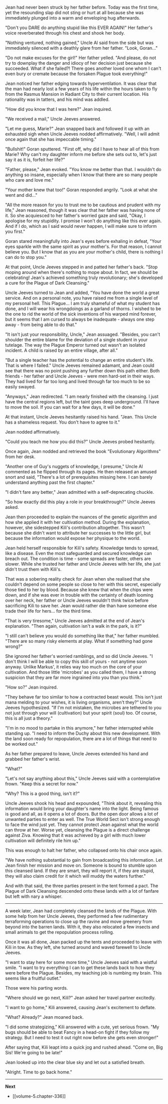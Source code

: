 
Jean had never been struck by her father before. Today was the first time, yet the resounding slap did not sting or hurt at all because she was immediately plunged into a warm and enveloping hug afterwards.

"Don't you DARE do anything stupid like this EVER AGAIN!" Her father's voice reverberated through his chest and shook her body.

"Nothing ventured, nothing gained," Uncle Al said from the side but was immediately silenced with a deathly glare from her father. "Look, Goran..."

"Do not make excuses for the girl!" Her father yelled. "And please, do not try to downplay the danger and idiocy of her decision just because she succeeded. What if she failed?! There goes another loved one whom I can't even bury or cremate because the forsaken Plague took everything!"

Jean noticed her father edging towards hyperventilation. It was clear that the man had nearly lost a few years of his life within the hours taken to fly from the Rasmus Mansion in Radiant City to their current location. His rationality was in tatters, and his mind was addled.

"How did you know that I was here?" Jean inquired.

"We received a mail," Uncle Jeeves answered.

"Let me guess, Marie?" Jean snapped back and followed it up with an exhausted sigh when Uncle Jeeves nodded affirmatively. "Well, I will admit once again that she has impeccable timing."

"Bullshit!" Goran sputtered. "First off, why did I have to hear all of this from Marie? Why can't my daughter inform me before she sets out to, let's just say it as it is, forfeit her life?"

"Father, please," Jean evoked. "You know me better than that. I wouldn't do anything so insane, especially when I know that there are so many people who care and love me."

"Your mother knew that too!" Goran responded angrily. "Look at what she went and did..."

"All the more reason for you to trust me to be cautious and prudent with my life," Jean reasoned, though it was clear that her father was having none of it. So she acquiesced to her father's worried gaze and said, "Okay, I apologise for my stupidity. I promise I won't do anything like this ever again. And if I do, which as I said would never happen, I will make sure to inform you first."

Goran stared meaningfully into Jean's eyes before exhaling in defeat, "Your eyes sparkle with the same spirit as your mother's. For that reason, I cannot believe you. But I know that as you are your mother's child, there is nothing I can do to stop you."

At that point, Uncle Jeeves stepped in and patted her father's back. "Stop moping around when there's nothing to mope about. In fact, we should be celebrating! Jean's achieved something truly revolutionary; she's developed a cure for the Plague of Dark Cleansing."

Uncle Jeeves turned to Jean and added, "You have done the world a great service. And on a personal note, you have raised me from a single level of my personal hell. This Plague... I am truly shameful of what my student has done, and I will wear his wrongdoings as a garland of thorns. I wished to be the one to rid the world of the sick inventions of his warped mind forever, but it seems that I am cursed to always be inadequate - always one step away - from being able to do that."

"It isn't just your responsibility, Uncle," Jean assuaged. "Besides, you can't shoulder the entire blame for the deviation of a single student in your tutelage. The way the Plague Emperor turned out wasn't an isolated incident. A child is raised by an entire village, after all."

"But a single teacher has the potential to change an entire student's life. That is where I failed." Uncle Jeeves remained adamant, and Jean could see that there was no point pushing any further down this path either. Both friends - her father and Uncle Jeeves - were men hard-set in their ways. They had lived for far too long and lived through far too much to be so easily swayed.

"Anyways," Jean redirected. "I am nearly finished with the cleansing. I just have the central regions left, but the taint goes deep underground. I'll have to move the soil. If you can wait for a few days, it will be done."

At that instant, Uncle Jeeves hesitantly raised his hand. "Jean. This Uncle has a shameless request. You don't have to agree to it."

Jean nodded affirmatively.

"Could you teach me how you did this?" Uncle Jeeves probed hesitantly.

Once again, Jean nodded and retrieved the book "Evolutionary Algorithms" from her desk.

"Another one of Guy's nuggets of knowledge, I presume," Uncle Al commented as he flipped through its pages. He then released an amused snort and said, "There's a lot of prerequisites missing here. I can barely understand anything past the first chapter."

"I didn't fare any better," Jean admitted with a self-deprecating chuckle.

"So how exactly did this play a role in your breakthrough?" Uncle Jeeves asked.

Jean then proceeded to explain the nuances of the genetic algorithm and how she applied it with her cultivation method. During the explanation, however, she sidestepped Kili's contribution altogether. This wasn't because she didn't want to attribute her successes to the little girl, but because the information would expose her physique to the world.

Jean held herself responsible for Kili's safety. Knowledge tends to spread, like a disease. Even the most safeguarded and secured knowledge can breach out. The condition is time - some spreads are faster, others are slower. While she trusted her father and Uncle Jeeves with her life, she just didn't trust them with Kili's.

That was a sobering reality check for Jean when she realised that she couldn't depend on some people so close to her with this secret, especially those tied to her by blood. Because she knew that when the chips were down, and if she was ever in trouble with the certainty of death looming over her neck, her father or Uncle Jeeves wouldn't think twice before sacrificing Kili to save her. Jean would rather die than have someone else trade their life for hers... for the third time.

"That is very tiresome," Uncle Jeeves admitted at the end of Jean's explanation. "Then again, cultivation isn't a walk in the park, is it?"

"I still can't believe you would do something like that," her father mumbled. "There are so many risky elements at play. What if something had gone wrong?"

She ignored her father's worried ramblings, and so did Uncle Jeeves. "I don't think I will be able to copy this skill of yours - not anytime soon anyway. Unlike Markus', it relies way too much on the core of your cultivation. And those little 'microbes' as you called them, I have a strong suspicion that they are far more ingrained into you than you think."

"How so?" Jean inquired.

"They behave far too similar to how a contracted beast would. This isn't just mana melding to your wishes, it is living organisms, aren't they?" Uncle Jeeves hypothesized. "If I'm not mistaken, the microbes are tethered to you not just through your will (cultivation) but your spirit (soul) too. Of course, this is all just a theory."

"I'm in no mood to partake in this anymore," her father interrupted while standing up. "I need to inform the Duchy about this new development. With the land soon ready for repopulation, there are a lot of things that need to be worked out."

As her father prepared to leave, Uncle Jeeves extended his hand and grabbed her father's wrist.

"What?"

"Let's not say anything about this," Uncle Jeeves said with a contemplative frown. "Keep this a secret for now."

"Why? This is a good thing, isn't it?"

Uncle Jeeves shook his head and expounded, "Think about it, revealing this information would bring your daughter's name into the light. Being famous is good and all, as it opens a lot of doors. But the open door allows a lot of unwanted parties to enter as well. The True World Sect isn't strong enough to face the wind just yet. They cannot protect Jean against what the world can throw at her. Worse yet, cleansing the Plague is a direct challenge against Ziva. Knowing that it was achieved by a girl with much lower cultivation will definitely rile him up."

This was enough to halt her father, who collapsed onto his chair once again.

"We have nothing substantial to gain from broadcasting this information. Let Jean finish her mission and move on. Someone is bound to stumble upon this cleansed land. If they are smart, they will report it, if they are stupid, they will also claim credit for it which will muddy the waters further."

And with that said, the three parties present in the tent formed a pact. The Plague of Dark Cleansing descended onto these lands with a lot of fanfare but left with nary a whisper.

____

A week later, Jean had completely cleansed the lands of the Plague. With some help from her Uncle Jeeves, they performed a few rudimentary terraforming operations to close up the ravine and move greenery from beyond into the barren lands. With it, they also relocated a few insects and small animals to get the repopulation process rolling.

Once it was all done, Jean packed up the tents and proceeded to leave with Kili in tow. As they left, she turned around and waved farewell to Uncle Jeeves.

"I want to stay here for some more time," Uncle Jeeves said with a wistful smile. "I want to try everything I can to get these lands back to how they were before the Plague. Besides, my teaching job is numbing my brain. This seems like a fruitful outlet."

Those were his parting words.

"Where should we go next, Kili?" Jean asked her travel partner excitedly.

"I want to go home," Kili answered, causing Jean's excitement to deflate.

"What? Already?" Jean moaned back.

"I did some strategizing," Kili answered with a cute, yet serious frown. "My bugs should be able to beat Fancy in a head-on fight if they follow my strategy. But I need to test it out right now before she gets even stronger!"

After saying that, Kili leapt into a quick jog and rushed ahead. "Come on, Big Sis! We're going to be late!"

Jean looked up into the clear blue sky and let out a satisfied breath.

"Alright. Time to go back home."

____

**Next**
* [[volume-5.chapter-336]]
